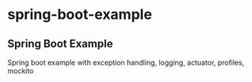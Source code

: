# spring-boot-example
## Spring Boot Example
Spring boot example with exception handling, logging, actuator, profiles, mockito
